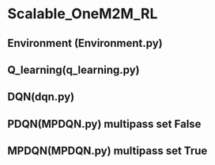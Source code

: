 # Scalable_OneM2M_RL
																	
## Environment (Environment.py)

## Q_learning(q_learning.py)

## DQN(dqn.py)

## PDQN(MPDQN.py) multipass set False

## MPDQN(MPDQN.py) multipass set True
